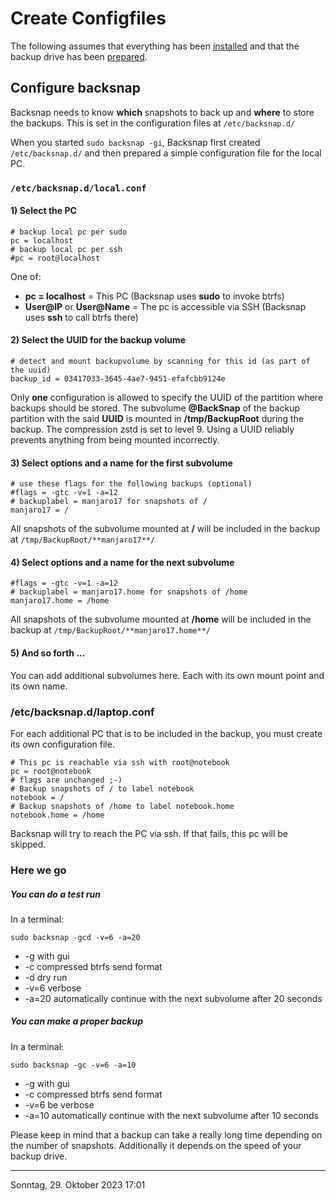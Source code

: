 # Create Configfiles
The following assumes that everything has been [installed](install_en.md) and that the backup drive has been 
[prepared](device_en.md).

## Configure backsnap
Backsnap needs to know **which** snapshots to back up and **where** to store the backups. This is set in the 
configuration files at `/etc/backsnap.d/`

When you started `sudo backsnap -gi`, Backsnap first created `/etc/backsnap.d/` and then prepared a simple 
configuration file for the local PC.

### `/etc/backsnap.d/local.conf`

#### 1) Select the **PC**
```
# backup local pc per sudo
pc = localhost
# backup local pc per ssh
#pc = root@localhost
```
One of:
* **pc = localhost** = This PC (Backsnap uses **sudo** to invoke btrfs)
* **User@IP** or **User@Name** = The pc is accessible via SSH (Backsnap uses **ssh** to call btrfs there)

#### 2) Select the UUID for the **backup volume**
```
# detect and mount backupvolume by scanning for this id (as part of the uuid)
backup_id = 03417033-3645-4ae7-9451-efafcbb9124e
```
Only **one** configuration is allowed to specify the UUID of the partition where backups should be stored. The subvolume 
**@BackSnap** of the backup partition with the said **UUID** is mounted in **/tmp/BackupRoot** during the backup. 
The compression zstd is set to level 9. Using a UUID reliably prevents anything from being mounted incorrectly.

#### 3) Select options and a name for the first subvolume
```
# use these flags for the following backups (optional)
#flags = -gtc -v=1 -a=12 
# backuplabel = manjaro17 for snapshots of /
manjaro17 = /
```
All snapshots of the subvolume mounted at **/** will be included in the backup at `/tmp/BackupRoot/**manjaro17**/`

#### 4) Select options and a name for the next subvolume
```
#flags = -gtc -v=1 -a=12 
# backuplabel = manjaro17.home for snapshots of /home
manjaro17.home = /home
```
All snapshots of the subvolume mounted at **/home** will be included in the backup at `/tmp/BackupRoot/**manjaro17.home**/`

#### 5) And so forth ...
You can add additional subvolumes here. Each with its own mount point and its own name.

### /etc/backsnap.d/laptop.conf
For each additional PC that is to be included in the backup, you must create its own configuration file.
```
# This pc is reachable via ssh with root@notebook
pc = root@notebook
# flags are unchanged ;-)
# Backup snapshots of / to label notebook
notebook = /
# Backup snapshots of /home to label notebook.home
notebook.home = /home
```
Backsnap will try to reach the PC via ssh. If that fails, this pc will be skipped.

### Here we go
##### You can do a test run
In a terminal:
```
sudo backsnap -gcd -v=6 -a=20
```
* -g with gui
* -c compressed btrfs send format
* -d dry run
* -v=6 verbose
* -a=20 automatically continue with the next subvolume after 20 seconds

##### You can make a proper backup
In a terminal:
```
sudo backsnap -gc -v=6 -a=10
```
* -g with gui
* -c compressed btrfs send format
* -v=6 be verbose
* -a=10 automatically continue with the next subvolume after 10 seconds

Please keep in mind that a backup can take a really long time depending on the number of snapshots. Additionally it 
depends on the speed of your backup drive.

----

Sonntag, 29. Oktober 2023 17:01 